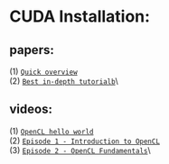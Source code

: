 # CUDA Installation:
## papers:
(1) [`Quick overview`](https://cims.nyu.edu/~schlacht/OpenCLModel.pdf)\
(2) [`Best in-depth tutorialb`](https://www.nersc.gov/assets/pubs_presos/MattsonTutorialSC14.pdf)\

## videos:
(1) [`OpenCL hello world`](https://www.youtube.com/watch?v=ROTE_yjRi9s&t=429s)\
(2) [`Episode 1 - Introduction to OpenCL`](https://www.youtube.com/watch?v=QA483lIvL-4)\
(3) [`Episode 2 - OpenCL Fundamentals`](https://www.youtube.com/watch?v=e-2bTxKuS2U)\
